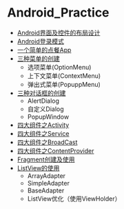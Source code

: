 # Android_Practice

* [Android界面及控件的布局设计](UIApp/)
* [Android登录模式](LaunchMode/)
* [一个简单的点餐App](Wm_app/)
* [三种菜单的创建](Wm_app/)
  * 选项菜单(OptionMenu)
  * 上下文菜单(ContextMenu)
  * 弹出式菜单(PopuppMenu)
* [三种对话框的创建](DialogApp/)
  * AlertDialog
  * 自定义Dialog
  * PopupWindow
* [四大组件之Activity](ActivityLife/)
* [四大组件之Service](ServiceSolution/)
* [四大组件之BroadCast](BroadcastTest/)
* [四大组件之ContentProvider](myContentProvider/)
* [Fragment创建及使用](FragmentTest/)
* [ListView的使用](ListViewApp/)
  * ArrayAdapter
  * SimpleAdapter
  * BaseAdapter
  * ListView优化（使用ViewHolder）